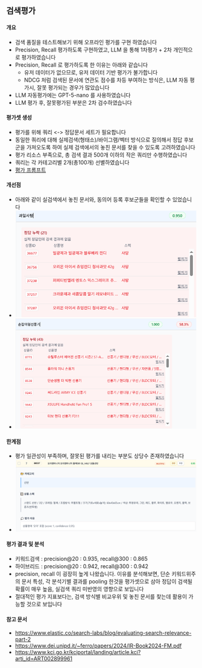## 검색평가

#### 개요
- 검색 품질을 테스트해보기 위해 오프라인 평가를 구현 하였습니다
- Precision, Recall 평가하도록 구현하였고, LLM 을 통해 1차평가 + 2차 개인적으로 평가하였습니다
- Precision, Recall 로 평가하도록 한 이유는 아래와 같습니다
  - 유저 데이터가 없으므로, 유저 데이터 기반 평가가 불가합니다
  - NDCG 처럼 검색된 문서에 연관도 점수를 차등 부여하는 방식은, LLM 자동 평가시, 잘못 평가되는 경우가 많았습니다
- LLM 자동평가에는 GPT-5-nano 를 사용하였습니다
- LLM 평가 후, 잘못평가된 부분은 2차 검수하였습니다

#### 평가셋 생성
- 평가를 위해 쿼리 <-> 정답문서 세트가 필요합니다
- 동일한 쿼리에 대해 실제검색(형태소)/바이그램/벡터 방식으로 질의해서 정답 후보군을 가져오도록 하여 실제 검색에서의 놓친 문서를 찾을 수 있도록 고려하였습니다
- 평가 리소스 부족으로, 총 검색 결과 500개 이하의 작은 쿼리만 수행하였습니다
- 쿼리는 각 카테고리별 2개(총100개) 선별하였습니다
- [평가 프롬프트](../src/main/resources/prompts/bulk-product-relevance-evaluation.txt)
  
#### 개선점
- 아래와 같이 실검색에서 놓친 문서와, 동의어 등록 후보군들을 확인할 수 있었습니다
- <img src="./images/evaluation_missing.png" alt="놓친 문서 예시" width="600">
- <img src="./images/evaluation_synonym.png" alt="동의어 등록 후보" width="600">
#### 한계점
- 평가 일관성이 부족하며, 잘못된 평가를 내리는 부분도 상당수 존재하였습니다
- <img src="./images/evaluation_llm.png" alt="잘못된 평가" width="600">

#### 평가 결과 및 분석
  - 키워드검색 : precision@20 : 0.935, recall@300 : 0.865
  - 하이브리드 : precision@20 : 0.942, recall@300 : 0.942
  - precision, recall 이 굉장히 높게 나왔습니다. 이유를 분석해보면, 단순 키워드위주의 문서 특성, 각 분석기별 결과를 pooling 한것을 평가셋으로 삼아 정답이 검색될 확률이 매우 높음, 실검색 쿼리 미반영의 영향으로 보입니다
  - 절대적인 평가 지표보다는, 검색 방식별 비교우위 및 놓친 문서를 찾는데 활용이 가능할 것으로 보입니다

#### 참고 문서
  - https://www.elastic.co/search-labs/blog/evaluating-search-relevance-part-2
  - https://www.dei.unipd.it/~ferro/papers/2024/IR-Book2024-FM.pdf
  - https://www.kci.go.kr/kciportal/landing/article.kci?arti_id=ART002899961